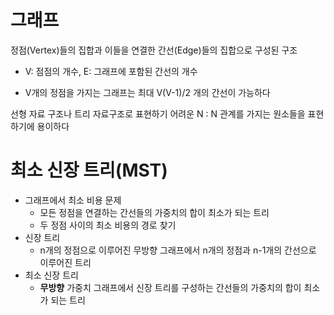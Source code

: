 # 그래프

정점(Vertex)들의 집합과 이들을 연결한 간선(Edge)들의 집합으로 구성된 구조

- V: 점점의 개수, E: 그래프에 포함된 간선의 개수

 - V개의 정점을 가지는 그래프는 최대 V(V-1)/2 개의 간선이 가능하다

선형 자료 구조나 트리 자료구조로 표현하기 어려운 N : N 관계를 가지는 원소들을 표현하기에 용이하다



# 최소 신장 트리(MST)

- 그래프에서 최소 비용 문제
  - 모든 정점을 연결하는 간선들의 가중치의 합이 최소가 되는 트리
  - 두 정점 사이의 최소 비용의 경로 찾기
- 신장 트리
  - n개의 정점으로 이루어진 무방향 그래프에서 n개의 정점과  n-1개의 간선으로 이루어진 트리
- 최소 신장 트리
  - **무방향** 가중치 그래프에서 신장 트리를 구성하는 간선들의 가중치의 합이 최소가 되는 트리